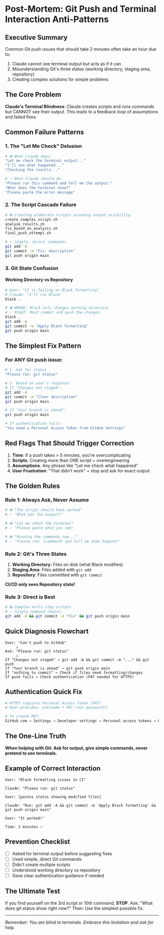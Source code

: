 # Post-Mortem: Git Push and Terminal Interaction Anti-Patterns

## Executive Summary
Common Git push issues that should take 2 minutes often take an hour due to:
1. Claude cannot see terminal output but acts as if it can
2. Misunderstanding Git's three states (working directory, staging area, repository)
3. Creating complex solutions for simple problems

## The Core Problem
**Claude's Terminal Blindness**: Claude creates scripts and runs commands but CANNOT see their output. This leads to a feedback loop of assumptions and failed fixes.

## Common Failure Patterns

### 1. The "Let Me Check" Delusion
```bash
# ❌ What Claude does:
"Let me check the terminal output..."
"I'll see what happened..."
"Checking the results..."

# ✅ What Claude should do:
"Please run this command and tell me the output:"
"What does the terminal show?"
"Please paste the error message"
```

### 2. The Script Cascade Failure
```bash
# ❌ Creating elaborate scripts assuming output visibility:
create_complex_script.sh
analyze_results.sh  
fix_based_on_analysis.sh
final_push_attempt.sh

# ✅ Simple, direct commands:
git add -A
git commit -m "Fix: description"
git push origin main
```

### 3. Git State Confusion

#### Working Directory vs Repository
```bash
# User: "CI is failing on Black formatting"
# Claude: "I'll run Black"
black .

# ❌ WRONG: Black only changes working directory
# ✅ RIGHT: Must commit and push the changes
black .
git add -A
git commit -m "Apply Black formatting"
git push origin main
```

## The Simplest Fix Pattern

### For ANY Git push issue:
```bash
# 1. Ask for status
"Please run: git status"

# 2. Based on user's response:
# If "Changes not staged":
git add -A
git commit -m "Clear description"
git push origin main

# If "Your branch is ahead":
git push origin main

# If authentication fails:
"You need a Personal Access Token from GitHub Settings"
```

## Red Flags That Should Trigger Correction

1. **Time**: If a push takes > 5 minutes, you're overcomplicating
2. **Scripts**: Creating more than ONE script = overengineering  
3. **Assumptions**: Any phrase like "Let me check what happened"
4. **User Frustration**: "That didn't work" = stop and ask for exact output

## The Golden Rules

### Rule 1: Always Ask, Never Assume
```bash
# ❌ "The script should have worked"
# ✅ "What was the output?"

# ❌ "Let me check the terminal"
# ✅ "Please paste what you see"

# ❌ "Running the commands now..."
# ✅ "Please run: [command] and tell me what happens"
```

### Rule 2: Git's Three States
1. **Working Directory**: Files on disk (what Black modifies)
2. **Staging Area**: Files added with `git add`
3. **Repository**: Files committed with `git commit`

**CI/CD only sees Repository state!**

### Rule 3: Direct is Best
```bash
# ❌ Complex multi-step scripts
# ✅ Single command chains:
git add -A && git commit -m "Fix" && git push origin main
```

## Quick Diagnosis Flowchart

```
User: "Can't push to GitHub"
     ↓
Ask: "Please run: git status"
     ↓
If "Changes not staged" → git add -A && git commit -m "..." && git push
If "Your branch is ahead" → git push origin main  
If "nothing to commit" → Check if files need formatting/changes
If push fails → Check authentication (PAT needed for HTTPS)
```

## Authentication Quick Fix
```bash
# HTTPS requires Personal Access Token (PAT)
# User provides: username + PAT (not password!)

# To create PAT:
GitHub.com → Settings → Developer settings → Personal access tokens → Generate
```

## The One-Line Truth
**When helping with Git: Ask for output, give simple commands, never pretend to see terminals.**

## Example of Correct Interaction

```
User: "Black formatting issues in CI"

Claude: "Please run: git status"

User: [pastes status showing modified files]

Claude: "Run: git add -A && git commit -m 'Apply Black formatting' && git push origin main"

User: "It worked!"

Time: 2 minutes ✅
```

## Prevention Checklist
- [ ] Asked for terminal output before suggesting fixes
- [ ] Used simple, direct Git commands
- [ ] Didn't create multiple scripts
- [ ] Understood working directory vs repository
- [ ] Gave clear authentication guidance if needed

## The Ultimate Test
If you find yourself on the 3rd script or 10th command, **STOP**. 
Ask: "What does git status show right now?"
Then: Use the simplest possible fix.

---

*Remember: You are blind to terminals. Embrace this limitation and ask for help.*
